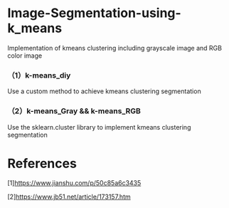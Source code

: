 # Image-Segmentation-using-k_means
Implementation of kmeans clustering including grayscale image and RGB color image
### （1）k-means_diy
Use a custom method to achieve kmeans clustering segmentation
### （2）k-means_Gray && k-means_RGB
Use the sklearn.cluster library to implement kmeans clustering segmentation

#  References
[1]https://www.jianshu.com/p/50c85a6c3435

[2]https://www.jb51.net/article/173157.htm
